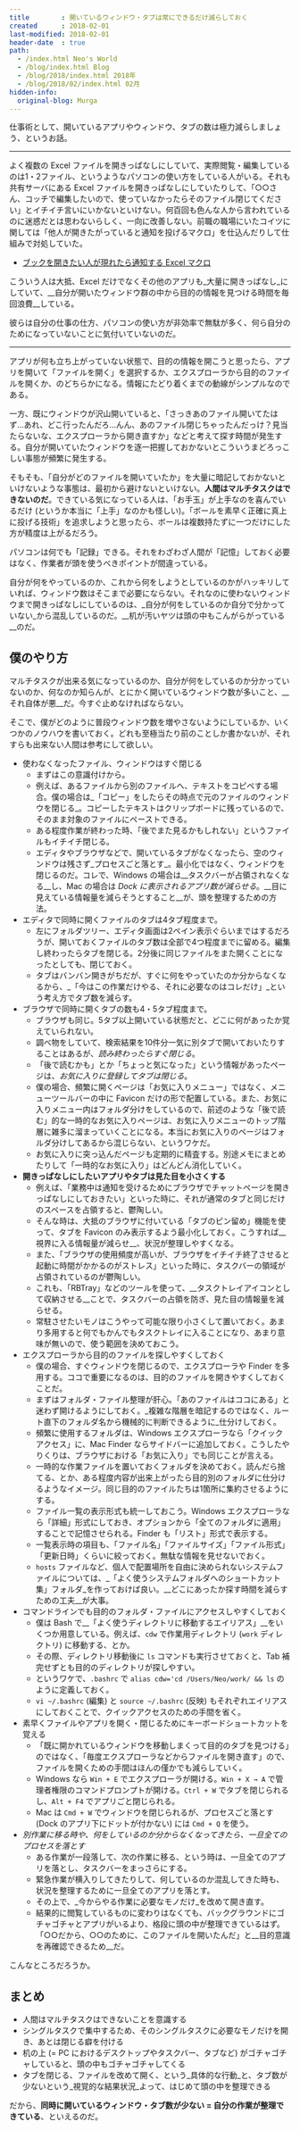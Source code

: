 ```yaml
---
title        : 開いているウィンドウ・タブは常にできるだけ減らしておく
created      : 2018-02-01
last-modified: 2018-02-01
header-date  : true
path:
  - /index.html Neo's World
  - /blog/index.html Blog
  - /blog/2018/index.html 2018年
  - /blog/2018/02/index.html 02月
hidden-info:
  original-blog: Murga
---
```


仕事術として、開いているアプリやウィンドウ、タブの数は極力減らしましょう、というお話。

---

よく複数の Excel ファイルを開きっぱなしにしていて、実際閲覧・編集しているのは1・2ファイル、というようなパソコンの使い方をしている人がいる。それも共有サーバにある Excel ファイルを開きっぱなしにしていたりして、「○○さん、コッチで編集したいので、使っていなかったらそのファイル閉じてください」とイチイチ言いにいかないといけない。何百回も色んな人から言われているのに迷惑だとは思わないらしく、一向に改善しない。前職の職場にいたコイツに関しては「他人が開きたがっていると通知を投げるマクロ」を仕込んだりして仕組みで対処していた。

- [ブックを開きたい人が現れたら通知する Excel マクロ](/blog/2017/03/16-02.html)

こういう人は大抵、Excel だけでなくその他のアプリも_大量に開きっぱなし_にしていて、__自分が開いたウィンドウ群の中から目的の情報を見つける時間を毎回浪費__している。

彼らは自分の仕事の仕方、パソコンの使い方が非効率で無駄が多く、何ら自分のためになっていないことに気付いていないのだ。

---

アプリが何も立ち上がっていない状態で、目的の情報を開こうと思ったら、アプリを開いて「ファイルを開く」を選択するか、エクスプローラから目的のファイルを開くか、のどちらかになる。情報にたどり着くまでの動線がシンプルなのである。

一方、既にウィンドウが沢山開いていると、「さっきあのファイル開いてたはず…あれ、どこ行ったんだろ…んん、あのファイル閉じちゃったんだっけ？見当たらないな、エクスプローラから開き直すか」などと考えて探す時間が発生する。自分が開いていたウィンドウを逐一把握しておかないとこういうまどろっこしい事態が頻繁に発生する。

そもそも、「自分がどのファイルを開いていたか」を大量に暗記しておかないといけないような事態は、最初から避けないといけない。__人間はマルチタスクはできないのだ__。できている気になっている人は、「お手玉」が上手なのを喜んでいるだけ (というか本当に「上手」なのかも怪しい)。「ボールを素早く正確に真上に投げる技術」を追求しようと思ったら、ボールは複数持たずに一つだけにした方が精度は上がるだろう。

パソコンは何でも「記録」できる。それをわざわざ人間が「記憶」しておく必要はなく、作業者が頭を使うべきポイントが間違っている。

自分が何をやっているのか、これから何をしようとしているのかがハッキリしていれば、ウィンドウ数はそこまで必要にならない。それなのに使わないウィンドウまで開きっぱなしにしているのは、_自分が何をしているのか自分で分かっていない_から混乱しているのだ。__机が汚いヤツは頭の中もこんがらがっている__のだ。

## 僕のやり方

マルチタスクが出来る気になっているのか、自分が何をしているのか分かっていないのか、何なのか知らんが、とにかく開いているウィンドウ数が多いこと、__それ自体が悪__だ。今すぐ止めなければならない。

そこで、僕がどのように普段ウィンドウ数を増やさないようにしているか、いくつかのノウハウを書いておく。どれも至極当たり前のことしか書かないが、それすらも出来ない人間は参考にして欲しい。

- 使わなくなったファイル、ウィンドウはすぐ閉じる
  - まずはこの意識付けから。
  - 例えば、あるファイルから別のファイルへ、テキストをコピペする場合。僕の場合は_「コピー」をしたらその時点で元のファイルのウィンドウを閉じる_。コピーしたテキストはクリップボードに残っているので、そのまま対象のファイルにペーストできる。
  - ある程度作業が終わった時、「後でまた見るかもしれない」というファイルもイチイチ閉じる。
  - エディタやブラウザなどで、開いているタブがなくなったら、空のウィンドウは残さず_プロセスごと落とす_。最小化ではなく、ウィンドウを閉じるのだ。コレで、Windows の場合は__タスクバーが占領されなくなる__し、Mac の場合は _Dock に表示されるアプリ数が減らせる_。__目に見えている情報量を減らそうとすること__が、頭を整理するための方法。
- エディタで同時に開くファイルのタブは4タブ程度まで。
  - 左にフォルダツリー、エディタ画面は2ペイン表示ぐらいまではするだろうが、開いておくファイルのタブ数は全部で4つ程度までに留める。編集し終わったらタブを閉じる。2分後に同じファイルをまた開くことになったとしても、閉じておく。
  - タブはバンバン開きがちだが、すぐに何をやっていたのか分からなくなるから、_「今はこの作業だけやる、それに必要なのはコレだけ」_という考え方でタブ数を減らす。
- ブラウザで同時に開くタブの数も4・5タブ程度まで。
  - ブラウザも同じ。5タブ以上開いている状態だと、どこに何があったか覚えていられない。
  - 調べ物をしていて、検索結果を10件分一気に別タブで開いておいたりすることはあるが、_読み終わったらすぐ閉じる_。
  - 「後で読むかも」とか「ちょっと気になった」という情報があったページは、_お気に入りに登録してタブは閉じる_。
  - 僕の場合、頻繁に開くページは「お気に入りメニュー」ではなく、メニューツールバーの中に Favicon だけの形で配置している。また、お気に入りメニュー内はフォルダ分けをしているので、前述のような「後で読む」的な一時的なお気に入りページは、お気に入りメニューのトップ階層に雑多に溜まっていくことになる。本当にお気に入りのページはフォルダ分けしてあるから混じらない、というワケだ。
  - お気に入りに突っ込んだページも定期的に精査する。別途メモにまとめたりして「一時的なお気に入り」はどんどん消化していく。
- __開きっぱなしにしたいアプリやタブは見た目を小さくする__
  - 例えば、「業務中は通知を受けるためにブラウザでチャットページを開きっぱなしにしておきたい」といった時に、それが通常のタブと同じだけのスペースを占領すると、鬱陶しい。
  - そんな時は、大抵のブラウザに付いている「タブのピン留め」機能を使って、タブを Favicon のみ表示するよう最小化しておく。こうすれば__視界に入る情報量が減らせ__、状況が整理しやすくなる。
  - また、「ブラウザの使用頻度が高いが、ブラウザをイチイチ終了させると起動に時間がかかるのがストレス」といった時に、タスクバーの領域が占領されているのが鬱陶しい。
  - これも、「RBTray」などのツールを使って、__タスクトレイアイコンとして収納させる__ことで、タスクバーの占領を防ぎ、見た目の情報量を減らせる。
  - 常駐させたいモノはこうやって可能な限り小さくして置いておく。あまり多用すると何でもかんでもタスクトレイに入ることになり、あまり意味が無いので、使う範囲を決めておこう。
- エクスプローラから目的のファイルを探しやすくしておく
  - 僕の場合、すぐウィンドウを閉じるので、エクスプローラや Finder を多用する。ココで重要になるのは、目的のファイルを開きやすくしておくことだ。
  - まずはフォルダ・ファイル整理が肝心。「あのファイルはココにある」と迷わず開けるようにしておく。_複雑な階層を暗記するのではなく、ルート直下のフォルダ名から機械的に判断できるように_仕分けしておく。
  - 頻繁に使用するフォルダは、Windows エクスプローラなら「クイックアクセス」に、Mac Finder ならサイドバーに追加しておく。こうしたやりくりは、ブラウザにおける「お気に入り」でも同じことが言える。
  - 一時的な作業ファイルを置いておくフォルダを決めておく。読んだら捨てる、とか、ある程度内容が出来上がったら目的別のフォルダに仕分けるようなイメージ。同じ目的のファイルたちは1箇所に集約させるようにする。
  - ファイル一覧の表示形式も統一しておこう。Windows エクスプローラなら「詳細」形式にしておき、オプションから「全てのフォルダに適用」することで記憶させられる。Finder も「リスト」形式で表示する。
  - 一覧表示時の項目も、「ファイル名」「ファイルサイズ」「ファイル形式」「更新日時」くらいに絞っておく。無駄な情報を見せないでおく。
  - `hosts` ファイルなど、個人で配置場所を自由に決められないシステムファイルについては、_「よく使うシステムフォルダへのショートカット集」フォルダ_を作っておけば良い。__どこにあったか探す時間を減らすための工夫__が大事。
- コマンドラインでも目的のフォルダ・ファイルにアクセスしやすくしておく
  - 僕は Bash で__「よく使うディレクトリに移動するエイリアス」__をいくつか用意している。例えば、`cdw` で作業用ディレクトリ (`work` ディレクトリ) に移動する、とか。
  - その際、ディレクトリ移動後に `ls` コマンドも実行させておくと、Tab 補完せずとも目的のディレクトリが探しやすい。
  - というワケで、`.bashrc` で `alias cdw='cd /Users/Neo/work/ && ls` のように定義しておく。
  - `vi ~/.bashrc` (編集) と `source ~/.bashrc` (反映) もそれぞれエイリアスにしておくことで、クイックアクセスのための手間を省く。
- 素早くファイルやアプリを開く・閉じるためにキーボードショートカットを覚える
  - 「既に開かれているウィンドウを移動しまくって目的のタブを見つける」のではなく、「毎度エクスプローラなどからファイルを開き直す」ので、ファイルを開くための手間はほんの僅かでも減らしていく。
  - Windows なら `Win + E` でエクスプローラが開ける。`Win + X → A` で管理者権限のコマンドプロンプトが開ける。`Ctrl + W` でタブを閉じられるし、`Alt + F4` でアプリごと閉じられる。
  - Mac は `Cmd + W` でウィンドウを閉じられるが、プロセスごと落とす (Dock のアプリ下にドットが付かない) には `Cmd + Q` を使う。
- _別作業に移る時や、何をしているのか分からなくなってきたら、一旦全てのプロセスを落とす_
  - ある作業が一段落して、次の作業に移る、という時は、一旦全てのアプリを落とし、タスクバーをまっさらにする。
  - 緊急作業が横入りしてきたりして、何しているのか混乱してきた時も、状況を整理するために一旦全てのアプリを落とす。
  - その上で、_今からやる作業に必要なモノだけ_を改めて開き直す。
  - 結果的に閲覧しているものに変わりはなくても、バックグラウンドにゴチャゴチャとアプリがいるより、格段に頭の中が整理できているはず。「○○だから、○○のために、このファイルを開いたんだ」と__目的意識を再確認できるため__だ。

こんなところだろうか。

## まとめ

- 人間はマルチタスクはできないことを意識する
- シングルタスクで集中するため、そのシングルタスクに必要なモノだけを開き、あとは閉じる癖を付ける
- 机の上 (= PC におけるデスクトップやタスクバー、タブなど) がゴチャゴチャしていると、頭の中もゴチャゴチャしてくる
- タブを閉じる、ファイルを改めて開く、という_具体的な行動_と、タブ数が少ないという_視覚的な結果状況_よって、はじめて頭の中を整理できる

だから、__同時に開いているウィンドウ・タブ数が少ない = 自分の作業が整理できている__、といえるのだ。
